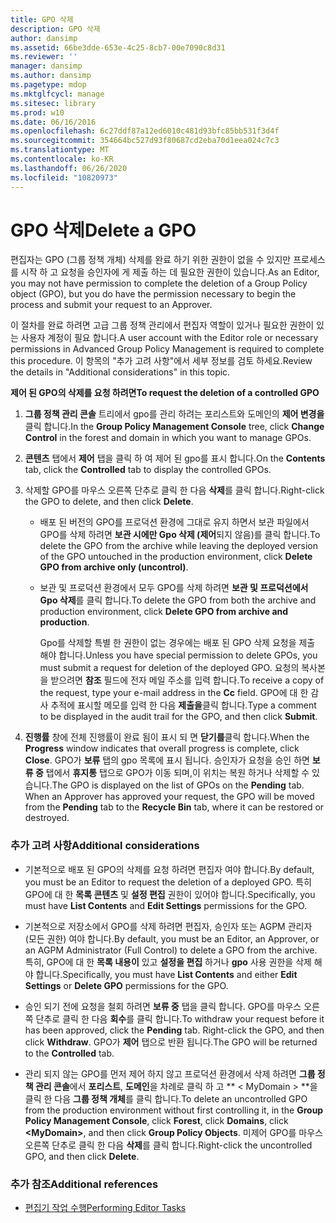 ```yaml
---
title: GPO 삭제
description: GPO 삭제
author: dansimp
ms.assetid: 66be3dde-653e-4c25-8cb7-00e7090c8d31
ms.reviewer: ''
manager: dansimp
ms.author: dansimp
ms.pagetype: mdop
ms.mktglfcycl: manage
ms.sitesec: library
ms.prod: w10
ms.date: 06/16/2016
ms.openlocfilehash: 6c27ddf87a12ed6010c481d93bfc85bb531f3d4f
ms.sourcegitcommit: 354664bc527d93f80687cd2eba70d1eea024c7c3
ms.translationtype: MT
ms.contentlocale: ko-KR
ms.lasthandoff: 06/26/2020
ms.locfileid: "10820973"
---
```

# <span data-ttu-id="01ee2-103">GPO 삭제</span><span class="sxs-lookup"><span data-stu-id="01ee2-103">Delete a GPO</span></span>


<span data-ttu-id="01ee2-104">편집자는 GPO (그룹 정책 개체) 삭제를 완료 하기 위한 권한이 없을 수 있지만 프로세스를 시작 하 고 요청을 승인자에 게 제출 하는 데 필요한 권한이 있습니다.</span><span class="sxs-lookup"><span data-stu-id="01ee2-104">As an Editor, you may not have permission to complete the deletion of a Group Policy object (GPO), but you do have the permission necessary to begin the process and submit your request to an Approver.</span></span>

<span data-ttu-id="01ee2-105">이 절차를 완료 하려면 고급 그룹 정책 관리에서 편집자 역할이 있거나 필요한 권한이 있는 사용자 계정이 필요 합니다.</span><span class="sxs-lookup"><span data-stu-id="01ee2-105">A user account with the Editor role or necessary permissions in Advanced Group Policy Management is required to complete this procedure.</span></span> <span data-ttu-id="01ee2-106">이 항목의 "추가 고려 사항"에서 세부 정보를 검토 하세요.</span><span class="sxs-lookup"><span data-stu-id="01ee2-106">Review the details in "Additional considerations" in this topic.</span></span>

**<span data-ttu-id="01ee2-107">제어 된 GPO의 삭제를 요청 하려면</span><span class="sxs-lookup"><span data-stu-id="01ee2-107">To request the deletion of a controlled GPO</span></span>**

1.  <span data-ttu-id="01ee2-108">**그룹 정책 관리 콘솔** 트리에서 gpo를 관리 하려는 포리스트와 도메인의 **제어 변경을** 클릭 합니다.</span><span class="sxs-lookup"><span data-stu-id="01ee2-108">In the **Group Policy Management Console** tree, click **Change Control** in the forest and domain in which you want to manage GPOs.</span></span>

2.  <span data-ttu-id="01ee2-109">**콘텐츠** 탭에서 **제어** 탭을 클릭 하 여 제어 된 gpo를 표시 합니다.</span><span class="sxs-lookup"><span data-stu-id="01ee2-109">On the **Contents** tab, click the **Controlled** tab to display the controlled GPOs.</span></span>

3.  <span data-ttu-id="01ee2-110">삭제할 GPO를 마우스 오른쪽 단추로 클릭 한 다음 **삭제**를 클릭 합니다.</span><span class="sxs-lookup"><span data-stu-id="01ee2-110">Right-click the GPO to delete, and then click **Delete**.</span></span>

    -   <span data-ttu-id="01ee2-111">배포 된 버전의 GPO를 프로덕션 환경에 그대로 유지 하면서 보관 파일에서 GPO를 삭제 하려면 **보관 시에만 Gpo 삭제 (제어**되지 않음)를 클릭 합니다.</span><span class="sxs-lookup"><span data-stu-id="01ee2-111">To delete the GPO from the archive while leaving the deployed version of the GPO untouched in the production environment, click **Delete GPO from archive only (uncontrol)**.</span></span>

    -   <span data-ttu-id="01ee2-112">보관 및 프로덕션 환경에서 모두 GPO를 삭제 하려면 **보관 및 프로덕션에서 Gpo 삭제**를 클릭 합니다.</span><span class="sxs-lookup"><span data-stu-id="01ee2-112">To delete the GPO from both the archive and production environment, click **Delete GPO from archive and production**.</span></span>

        <span data-ttu-id="01ee2-113">Gpo를 삭제할 특별 한 권한이 없는 경우에는 배포 된 GPO 삭제 요청을 제출 해야 합니다.</span><span class="sxs-lookup"><span data-stu-id="01ee2-113">Unless you have special permission to delete GPOs, you must submit a request for deletion of the deployed GPO.</span></span> <span data-ttu-id="01ee2-114">요청의 복사본을 받으려면 **참조** 필드에 전자 메일 주소를 입력 합니다.</span><span class="sxs-lookup"><span data-stu-id="01ee2-114">To receive a copy of the request, type your e-mail address in the **Cc** field.</span></span> <span data-ttu-id="01ee2-115">GPO에 대 한 감사 추적에 표시할 메모를 입력 한 다음 **제출을**클릭 합니다.</span><span class="sxs-lookup"><span data-stu-id="01ee2-115">Type a comment to be displayed in the audit trail for the GPO, and then click **Submit**.</span></span>

4.  <span data-ttu-id="01ee2-116">**진행률** 창에 전체 진행률이 완료 됨이 표시 되 면 **닫기를**클릭 합니다.</span><span class="sxs-lookup"><span data-stu-id="01ee2-116">When the **Progress** window indicates that overall progress is complete, click **Close**.</span></span> <span data-ttu-id="01ee2-117">GPO가 **보류** 탭의 gpo 목록에 표시 됩니다. 승인자가 요청을 승인 하면 **보류 중** 탭에서 **휴지통** 탭으로 GPO가 이동 되며,이 위치는 복원 하거나 삭제할 수 있습니다.</span><span class="sxs-lookup"><span data-stu-id="01ee2-117">The GPO is displayed on the list of GPOs on the **Pending** tab. When an Approver has approved your request, the GPO will be moved from the **Pending** tab to the **Recycle Bin** tab, where it can be restored or destroyed.</span></span>

### <span data-ttu-id="01ee2-118">추가 고려 사항</span><span class="sxs-lookup"><span data-stu-id="01ee2-118">Additional considerations</span></span>

-   <span data-ttu-id="01ee2-119">기본적으로 배포 된 GPO의 삭제를 요청 하려면 편집자 여야 합니다.</span><span class="sxs-lookup"><span data-stu-id="01ee2-119">By default, you must be an Editor to request the deletion of a deployed GPO.</span></span> <span data-ttu-id="01ee2-120">특히 GPO에 대 한 **목록 콘텐츠** 및 **설정 편집** 권한이 있어야 합니다.</span><span class="sxs-lookup"><span data-stu-id="01ee2-120">Specifically, you must have **List Contents** and **Edit Settings** permissions for the GPO.</span></span>

-   <span data-ttu-id="01ee2-121">기본적으로 저장소에서 GPO를 삭제 하려면 편집자, 승인자 또는 AGPM 관리자 (모든 권한) 여야 합니다.</span><span class="sxs-lookup"><span data-stu-id="01ee2-121">By default, you must be an Editor, an Approver, or an AGPM Administrator (Full Control) to delete a GPO from the archive.</span></span> <span data-ttu-id="01ee2-122">특히, GPO에 대 한 **목록 내용이** 있고 **설정을 편집** 하거나 **gpo** 사용 권한을 삭제 해야 합니다.</span><span class="sxs-lookup"><span data-stu-id="01ee2-122">Specifically, you must have **List Contents** and either **Edit Settings** or **Delete GPO** permissions for the GPO.</span></span>

-   <span data-ttu-id="01ee2-123">승인 되기 전에 요청을 철회 하려면 **보류 중** 탭을 클릭 합니다. GPO를 마우스 오른쪽 단추로 클릭 한 다음 **회수**를 클릭 합니다.</span><span class="sxs-lookup"><span data-stu-id="01ee2-123">To withdraw your request before it has been approved, click the **Pending** tab. Right-click the GPO, and then click **Withdraw**.</span></span> <span data-ttu-id="01ee2-124">GPO가 **제어** 탭으로 반환 됩니다.</span><span class="sxs-lookup"><span data-stu-id="01ee2-124">The GPO will be returned to the **Controlled** tab.</span></span>

-   <span data-ttu-id="01ee2-125">관리 되지 않는 GPO를 먼저 제어 하지 않고 프로덕션 환경에서 삭제 하려면 **그룹 정책 관리 콘솔**에서 **포리스트**, **도메인**을 차례로 클릭 하 고 \*\* &lt; MyDomain &gt; \*\*을 클릭 한 다음 **그룹 정책 개체**를 클릭 합니다.</span><span class="sxs-lookup"><span data-stu-id="01ee2-125">To delete an uncontrolled GPO from the production environment without first controlling it, in the **Group Policy Management Console**, click **Forest**, click **Domains**, click **&lt;MyDomain&gt;**, and then click **Group Policy Objects**.</span></span> <span data-ttu-id="01ee2-126">미제어 GPO를 마우스 오른쪽 단추로 클릭 한 다음 **삭제**를 클릭 합니다.</span><span class="sxs-lookup"><span data-stu-id="01ee2-126">Right-click the uncontrolled GPO, and then click **Delete**.</span></span>

### <span data-ttu-id="01ee2-127">추가 참조</span><span class="sxs-lookup"><span data-stu-id="01ee2-127">Additional references</span></span>

-   [<span data-ttu-id="01ee2-128">편집기 작업 수행</span><span class="sxs-lookup"><span data-stu-id="01ee2-128">Performing Editor Tasks</span></span>](performing-editor-tasks.md)

 

 





